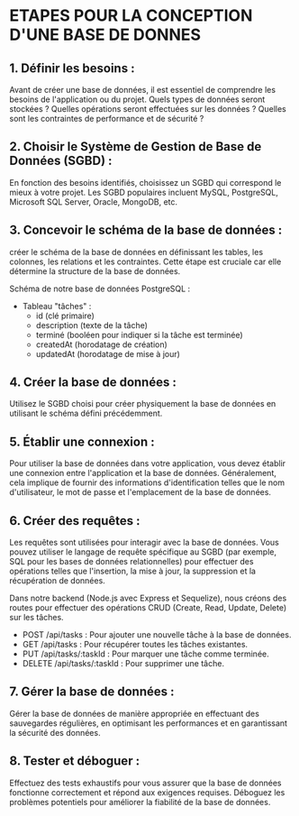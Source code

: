 # ETAPES POUR LA CONCEPTION D'UNE BASE DE DONNES

## 1. Définir les besoins : 
Avant de créer une base de données, il est essentiel de comprendre les besoins de l'application ou du projet. Quels types de données seront stockées ? Quelles opérations seront effectuées sur les données ? Quelles sont les contraintes de performance et de sécurité ?

## 2. Choisir le Système de Gestion de Base de Données (SGBD) : 
En fonction des besoins identifiés, choisissez un SGBD qui correspond le mieux à votre projet. Les SGBD populaires incluent MySQL, PostgreSQL, Microsoft SQL Server, Oracle, MongoDB, etc.

## 3. Concevoir le schéma de la base de données : 
créer le schéma de la base de données en définissant les tables, les colonnes, les relations et les contraintes. Cette étape est cruciale car elle détermine la structure de la base de données.

Schéma de notre base de données PostgreSQL :

- Tableau "tâches" :
    - id (clé primaire)
    - description (texte de la tâche)
    - terminé (booléen pour indiquer si la tâche est terminée)
    - createdAt (horodatage de création)
    - updatedAt (horodatage de mise à jour)

## 4. Créer la base de données : 
Utilisez le SGBD choisi pour créer physiquement la base de données en utilisant le schéma défini précédemment.

## 5. Établir une connexion : 
Pour utiliser la base de données dans votre application, vous devez établir une connexion entre l'application et la base de données. Généralement, cela implique de fournir des informations d'identification telles que le nom d'utilisateur, le mot de passe et l'emplacement de la base de données.

## 6. Créer des requêtes : 
Les requêtes sont utilisées pour interagir avec la base de données. Vous pouvez utiliser le langage de requête spécifique au SGBD (par exemple, SQL pour les bases de données relationnelles) pour effectuer des opérations telles que l'insertion, la mise à jour, la suppression et la récupération de données.

Dans notre backend (Node.js avec Express et Sequelize), nous créons des routes pour effectuer des opérations CRUD (Create, Read, Update, Delete) sur les tâches.

- POST /api/tasks : Pour ajouter une nouvelle tâche à la base de données.
- GET /api/tasks : Pour récupérer toutes les tâches existantes.
- PUT /api/tasks/:taskId : Pour marquer une tâche comme terminée.
- DELETE /api/tasks/:taskId : Pour supprimer une tâche.

## 7. Gérer la base de données : 
Gérer la base de données de manière appropriée en effectuant des sauvegardes régulières, en optimisant les performances et en garantissant la sécurité des données.

## 8. Tester et déboguer : 
Effectuez des tests exhaustifs pour vous assurer que la base de données fonctionne correctement et répond aux exigences requises. Déboguez les problèmes potentiels pour améliorer la fiabilité de la base de données.

